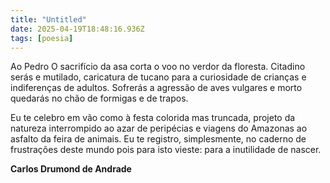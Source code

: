 ```yaml
---
title: "Untitled"
date: 2025-04-19T18:48:16.936Z
tags: [poesia]
---
```


Ao Pedro
O sacrifício da asa corta o voo
no verdor da floresta. Citadino
serás e mutilado,
caricatura de tucano
para a curiosidade de crianças
e indiferenças de adultos.
Sofrerás a agressão de aves vulgares
e morto quedarás
no chão de formigas e de trapos.

Eu te celebro em vão
como à festa colorida mas truncada,
projeto da natureza interrompido
ao azar de peripécias e viagens
do Amazonas ao asfalto
da feira de animais.
Eu te registro, simplesmente,
no caderno de frustrações deste mundo
pois para isto vieste:
para a inutilidade de nascer.

**Carlos Drumond de Andrade**